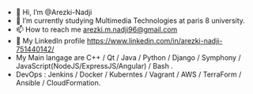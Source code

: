 - 👋 Hi, I’m @Arezki-Nadji
- 🌱 I’m currently studying Multimedia Technologies at paris 8 university.
- 📫 How to reach me arezki.m.nadji96@gmail.com
- :link: My LinkedIn profile https://www.linkedin.com/in/arezki-nadji-751440142/
- My Main langage are C++ / Qt / Java / Python / Django / Symphony / JavaScript(NodeJS/ExpressJS/Angular) / Bash .
- DevOps : Jenkins / Docker / Kuberntes / Vagrant / AWS / TerraForm / Ansible / CloudFormation.

